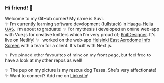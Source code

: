 ### Hi friend! :slightly_smiling_face:  
Welcome to my GitHub corner! My name is Suvi.    
:sparkles: I’m currently learning software development (fullstack) in [Haaga-Helia UAS](https://www.haaga-helia.fi/en). I'm about to graduate! 
:sparkles: For my thesis I developed an online web-app with Vue.js for creative knitters which I'm very proud of; [KnitDesigner](https://knitdesigner.netlify.app/). It's live on Netlify!
:sparkles: I worked on the web-app [Helsinki East Aerodome Info Screen](https://github.com/EHA-Display-Terminal-Team/eha-infoscreen) with a team for a client. It's built with Next.js.

:sparkles: I’ve pinned other favourites of mine on my front page, but feel free to have a look at my other repos as well!

:sparkles: The pup on my picture is my rescue dog Tessa. She's very affectionate!  
:sparkles: Want to connect? Add me on [LinkedIn](https://fi.linkedin.com/in/suvi-varjoranta-suvi200)!
